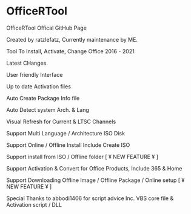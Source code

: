 # OfficeRTool
 OfficeRTool Offical GitHub Page
 
Created by ratzlefatz, Currently maintenance by ME.

Tool To Install, Activate, Change Office 2016 - 2021



Latest CHanges.

User friendly Interface

Up to date Activation files

Auto Create Package Info file

Auto Detect system Arch. & Lang

Visual Refresh for Current & LTSC Channels

Support Multi Language / Architecture ISO Disk

Support Online / Offline Install Include Create ISO

Support install from ISO / Offline folder [ ¥ NEW FEATURE ¥ ]

Support Activation & Convert for Office Products, Include 365 & Home

Support Downloading Offline Image / Offline Package / Online setup [ ¥ NEW FEATURE ¥ ]

Special Thanks to abbodi1406 for script advice Inc. VBS core file & Activation script / DLL
